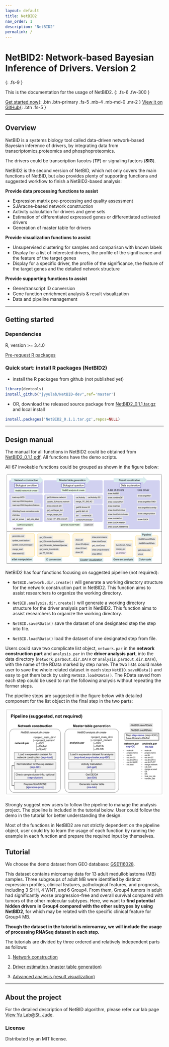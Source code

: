 ```yaml
---
layout: default
title: NetBID2
nav_order: 1
description: "NetBID2"
permalink: /
---
```


      
# NetBID2: Network-based Bayesian Inference of Drivers. Version 2
{: .fs-9 }

This is the documentation for the usage of NetBID2.
{: .fs-6 .fw-300 }

[Get started now](#getting-started){: .btn .btn-primary .fs-5 .mb-4 .mb-md-0 .mr-2 } [View it on GitHub](https://github.com/jyyulab/NetBID-dev){: .btn .fs-5 }

---

## Overview

NetBID is a systems biology tool called data-driven network-based Bayesian inference of drivers, by integrating data from transcriptomics,proteomics and phosphoproteomics.

The drivers could be transcription facotrs (**TF**) or signaling factors (**SIG**).

NetBID2 is the second version of NetBID, which not only covers the main functions of NetBID, but also provides plenty of supporting functions and suggested workflow to finish a NetBID2-based analysis:

**Provide data processing functions to assist** 

- Expression matrix pre-processing and quality assessment
- SJAracne-based network construction
- Activity calculation for drivers and gene sets
- Estimation of differentiated expressed genes or differentiated activated drivers
- Generation of master table for drivers

**Provide visualization functions to assist**

- Unsupervised clustering for samples and comparison with known labels
- Display for a list of interested drivers, the profile of the significance and the feature of the target genes
- Display for a specific driver, the profile of the significance, the feature of the target genes and the detailed network structure

**Provide supporting functions to assist**

- Gene/transcript ID conversion
- Gene function enrichment analysis & result visualization
- Data and pipeline management

---

## Getting started

### Dependencies

R, version >= 3.4.0

[Pre-request R packages](docs/pre_request)


### Quick start: install R packages (NetBID2)

- install the R packages from github (not published yet)

```R
library(devtools)
install_github("jyyulab/NetBID-dev",ref='master')
```

- OR, download the released source package from [NetBID2_0.1.1.tar.gz](https://github.com/jyyulab/NetBID-dev/releases/download/NetBID2-R/NetBID2_0.1.1.tar.gz) and local install

```R
install.packages('NetBID2_0.1.1.tar.gz',repos=NULL)
```

---

## Design manual

The manual for all functions in NetBID2 could be obtained from [NetBID2_0.1.1.pdf](https://github.com/jyyulab/NetBID-dev/blob/master/NetBID2_0.1.1.pdf). All functions have the demo scripts.

All 67 invokable functions could be grouped as shown in the figure below:

![function group](function_group.png)

NetBID2 has four functions focusing on suggested pipeline (not required):

- `NetBID.network.dir.create()` will generate a working directory structure for the network construction part in NetBID2. This function aims to assist researchers to organize the working directory. 

- `NetBID.analysis.dir.create()`  will generate a working directory structure for the driver analysis part in NetBID2. This function aims to assist researchers to organize the working directory. 

- `NetBID.saveRData()` save the dataset of one designated step  the step into file.

- `NetBID.loadRData()` load the dataset of one designated step from file.

Users could save two complicate list object, `network.par` in the **network construction part** and `analysis.par` in the **driver analysis part**, into the data directory (`network.par$out.dir.DATA` or `analysis.par$out.dir.DATA`), with the name of the RData marked by step name. 
The two lists could make user to save the whole related dataset in each step `NetBID.saveRData()` and easy to get them back by using `NetBID.loadRData()`. 
The RData saved from each step could be used to run the following analysis without repeating the former steps.

The pipeline steps are suggested in the figure below with detailed component for the list object in the final step in the two parts:

![pipeline part](pipeline_part.png)

Strongly suggest new users to follow the pipeline to manage the analysis project. The pipeline is included in the tutorial below. User could follow the demo in the tutorial for better understanding the design.

Most of the functions in NetBID2 are not strictly dependent on the pipeline object, user could try to learn the usage of each function by running the example in each function and prepare the required input by themselves. 

## Tutorial
 
We choose the demo dataset from GEO database: [GSE116028](https://www.ncbi.nlm.nih.gov/geo/query/acc.cgi?acc=GSE116028). 

This dataset contains microarray data for 13 adult medulloblastoma (MB) samples. 
Three subgroups of adult MB were identified by distinct expression profiles, clinical features, pathological features, and prognosis, including 3 SHH, 4 WNT, and 6 Group4.
From them, Group4 tumors in adult had significantly worse progression-free and overall survival compared with tumors of the other molecular subtypes. 
Here, we want to **find potential hidden drivers in Group4 compared with the other subtypes by using NetBID2**, for which may be related with the specific clinical feature for Group4 MB.
 
**Though the dataset in the tutorial is microarray, we will include the usage of processing RNASeq dataset in each step.**  
 
The tutorials are divided by three ordered and relatively independent parts as follows:

1. [Network construction](docs/network_construction)

2. [Driver estimation (master table generation)](docs/driver_estimation)

3. [Advanced analysis (result visualization)](docs/advanced_analysis)

---

## About the project

For the detailed description of NetBID algorithm, please refer our lab page [View Yu Lab@St. Jude](https://stjuderesearch.org/site/lab/yu).

### License

Distributed by an MIT license.
